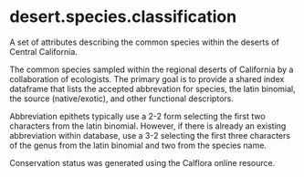 # desert.species.classification
A set of attributes describing the common species within the deserts of Central California.  

The common species sampled within the regional deserts of California by a collaboration of ecologists. The primary goal is to provide a shared index dataframe that lists the accepted abbrevation for species, the latin binomial, the source (native/exotic), and other functional descriptors.

Abbreviation epithets typically use a 2-2 form selecting the first two characters from the latin binomial. However, if there is already an existing abbreviation within database, use a 3-2 selecting the first three characters of the genus from the latin binomial and two from the species name.

Conservation status was generated using the Calflora online resource.